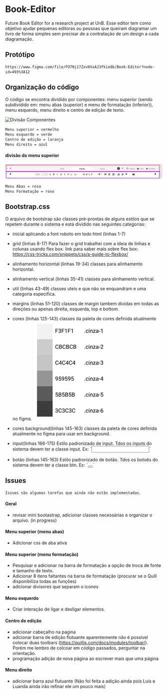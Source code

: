 # Book-Editor
 Future Book Editor for a research project at UnB.
 Esse editor tem como objetivo ajudar pequenas editoras ou pessoas que queiram diagramar um livro de forma simples sem precisar de a contratação de um design a cada diagramação. 

## Protótipo
    https://www.figma.com/file/FO7Nj17Zxv0VxAJ3fkio8b/Book-Editor?node-id=493%3A12

## Organização do código
O código se encontra dividido por componentes: menu superior (sendo subdividido em: menu abas (superior) e menu de formatação (inferior)), menu esquerdo, menu direito e centro de edição de texto.

![Divisão Componentes](./assets-read-me/divisão-componentes.png)

    Menu superior = vermelho
    Menu esquerdo = verde
    Centro de edição = laranja
    Menu direito = azul

#### divisão do menu superior

![Divisão menu superior](./assets-read-me/menusuperior.png)

    Menu Abas = rosa
    Menu Formatação = roxo

##  Bootstrap.css
O arquivo de bootstrap são classes pré-prontas de alguns estilos que se repetem durante o sistema e está dividido nas seguintes categorias:

* inicial aplicando a font roboto em todo html (linhas 1-7)

* grid (linhas 8-17)
    Para fazer o grid trabalhei com a ideia de linhas e colunas usando flex box.
    link para saber mais sobre flex box: https://css-tricks.com/snippets/css/a-guide-to-flexbox/

* alinhamento horizontal (linhas 19-34)
    classes para alinhamento horizontal.

* alinhamento vertical (linhas 35-41)
    classes para alinhamento vertical.

* util (linhas 43-49)
    classes uteis e que não se enquandram e uma categoria especifica. 

* margins (linhas 51-120)
    classes de margin tambem dividas em todas as direções ou apenas direita, esquerda, top e bottom. 

* cores (linhas 125-143)
    classes da paleta de cores definida atualmente no figma. 
    ![Tabela Cores](./assets-read-me/tabelacores.png)
    
* cores background(linhas 145-163)
    classes da paleta de cores definida atualmente no figma para usar em background.

* input(linhas 166-175)
    Estilo padronizado de input. Tdos os inputs do sistema devem ter a classe input.
    Ex: ˋ<input class="input">ˋ

* botão (linhas 145-163)
    Estilo padronizado de botão. Tdos os botoẽs do sistema devem ter a classe btn.
    Ex: ˋ<button class="btn"></button>ˋ


## Issues
    Issues são algumas tarefas que ainda não estão implementadas. 

#### Geral

* revisar mini bootastrap, adicionar classes necessárias e organizar o arquivo. (in progress)

#### Menu superior (menu abas)

* Adicionar css de aba ativa

#### Menu superior (menu formatação)

* Pesquisar e adicionar na barra de formatação a opção de troca de fonte e tamanho de texto. 
* Adicionar 8 itens faltantes na barra de formatação (procurar se o Quill disponibiliza todas as funções)
* adicionar divisores que separam o icones

#### Menu esquerdo

* Criar interação de ligar e desligar elementos. 

#### Centro de edição

* adicionar cabeçalho na pagina
* adicionar barra de edição flutuante
    aparentemente não é possivel colocar duas toolbars (https://quilljs.com/docs/modules/toolbar/). Porém me lembro de colcoar em código passados, perguntar na orientação.
* programação adição de nova página ao escrever mais que uma página

#### Menu direito

* adicionar barra azul flutuante (Não foi feita a adição ainda pois Luis e Luanda ainda irão refinar ele um pouco mais)

